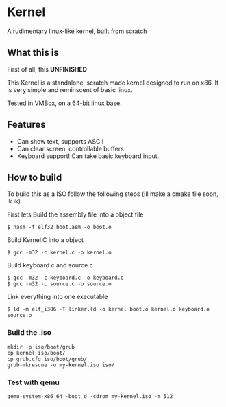 # Kernel
 A rudimentary linux-like kernel, built from scratch

## What this is
First of all, this **UNFINISHED** 

This Kernel is a standalone, scratch made kernel designed to run on x86. It is very simple and reminscent of basic linux.

Tested in VMBox, on a 64-bit linux base.

## Features
- Can show text, supports ASCII
- Can clear screen, controllable buffers
- Keyboard support! Can take basic keyboard input.

## How to build

To build this as a ISO follow the following steps
(ill make a cmake file soon, ik ik)

First lets Build the assembly file into a object file
```
$ nasm -f elf32 boot.asm -o boot.o
```

Build Kernel.C into a object

```
$ gcc -m32 -c kernel.c -o kernel.o
```

Build keyboard.c and source.c
```
$ gcc -m32 -c keyboard.c -o keyboard.o
$ gcc -m32 -c source.c -o source.o
```
Link everything into one executable
```
$ ld -m elf_i386 -T linker.ld -o kernel boot.o kernel.o keyboard.o source.o
```
### Build the .iso

```
mkdir -p iso/boot/grub
cp kernel iso/boot/
cp grub.cfg iso/boot/grub/
grub-mkrescue -o my-kernel.iso iso/
```

### Test with qemu
```
qemu-system-x86_64 -boot d -cdrom my-kernel.iso -m 512
```

